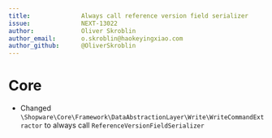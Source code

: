 ```yaml
---
title:              Always call reference version field serializer
issue:              NEXT-13022
author:             Oliver Skroblin
author_email:       o.skroblin@haokeyingxiao.com
author_github:      @OliverSkroblin
---
```

# Core
* Changed `\Shopware\Core\Framework\DataAbstractionLayer\Write\WriteCommandExtractor` to always call `ReferenceVersionFieldSerializer`
